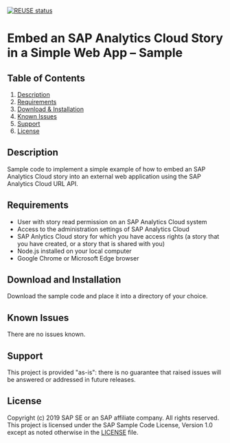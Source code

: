 [![REUSE status](https://api.reuse.software/badge/github.com/SAP-samples/analytics-cloud-api-embed-story)](https://api.reuse.software/info/github.com/SAP-samples/analytics-cloud-api-embed-story)

# Embed an SAP Analytics Cloud Story in a Simple Web App – Sample
<a name="top"></a>
<!-- *********************************************************************** -->
<a name="contents"></a>
## Table of Contents
1. [Description](#description)
1. [Requirements](#requirements)
1. [Download & Installation](#download)
1. [Known Issues](#issues)
1. [Support](#support)
1. [License](#license)



<!-- *********************************************************************** -->
<a name="description"></a>
## Description

Sample code to implement a simple example of how to embed an SAP Analytics Cloud story into an external web application using the SAP Analytics Cloud URL API.



<!-- *********************************************************************** -->
<a name="requirements"></a>
## Requirements

- User with story read permission on an SAP Analytics Cloud system
- Access to the administration settings of SAP Analytics Cloud
- SAP Anlytics Cloud story for which you have access rights (a story that you have created, or a story that is shared with you)
- Node.js installed on your local computer
- Google Chrome or Microsoft Edge browser



<!-- *********************************************************************** -->
<a name="download"></a>
## Download and Installation

Download the sample code and place it into a directory of your choice.



<!-- *********************************************************************** -->
<a name="issues"></a>
## Known Issues

There are no issues known.



<!-- *********************************************************************** -->
<a name="support"></a>
## Support

This project is provided "as-is": there is no guarantee that raised issues will be answered or addressed in future releases.



<!-- *********************************************************************** -->
<a name="license"></a>
## License





Copyright (c) 2019 SAP SE or an SAP affiliate company. All rights reserved.
This project is licensed under the SAP Sample Code License, Version 1.0 except as noted otherwise in the [LICENSE](LICENSE) file.

